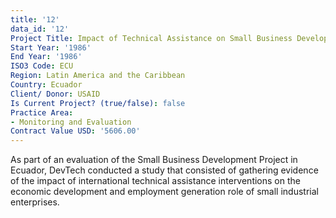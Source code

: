 ```yaml
---
title: '12'
data_id: '12'
Project Title: Impact of Technical Assistance on Small Business Development
Start Year: '1986'
End Year: '1986'
ISO3 Code: ECU
Region: Latin America and the Caribbean
Country: Ecuador
Client/ Donor: USAID
Is Current Project? (true/false): false
Practice Area:
- Monitoring and Evaluation
Contract Value USD: '5606.00'
---
```


As part of an evaluation of the Small Business Development Project in Ecuador, DevTech conducted a study that consisted of gathering evidence of the impact of international technical assistance interventions on the economic development and employment generation role of small industrial enterprises.